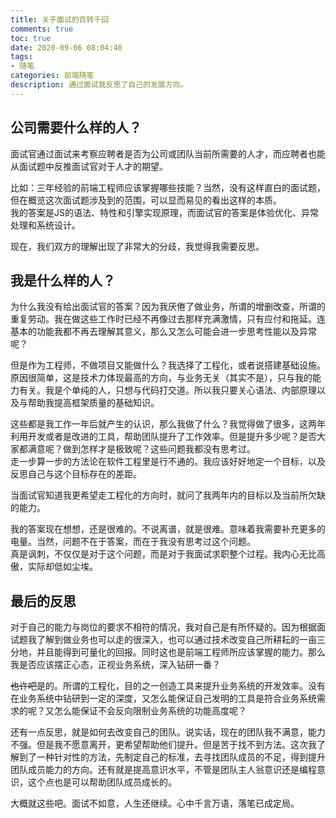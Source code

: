 ```yaml
---
title: 关于面试的百转千回
comments: true
toc: true
date: 2020-09-06 08:04:40
tags: 
- 随笔
categories: 前端随笔
description: 通过面试我反思了自己的发展方向。
---
```

## 公司需要什么样的人？
面试官通过面试来考察应聘者是否为公司或团队当前所需要的人才，而应聘者也能从面试题中反推面试官对于人才的期望。

比如：三年经验的前端工程师应该掌握哪些技能？当然，没有这样直白的面试题，但在概览这次面试题涉及到的范围，可以显而易见的看出这样的本质。  
我的答案是JS的语法、特性和引擎实现原理，而面试官的答案是体验优化、异常处理和系统设计。

现在，我们双方的理解出现了非常大的分歧，我觉得我需要反思。

## 我是什么样的人？
为什么我没有给出面试官的答案？因为我厌倦了做业务，所谓的增删改查，所谓的重复劳动。我在做这些工作时已经不再像过去那样充满激情，只有应付和拖延。连基本的功能我都不再去理解其意义，那么又怎么可能会进一步思考性能以及异常呢？

但是作为工程师，不做项目又能做什么？我选择了工程化，或者说搭建基础设施。原因很简单，这是技术力体现最高的方向，与业务无关（其实不是），只与我的能力有关。我是个单纯的人，只想与代码打交道。所以我只要关心语法、内部原理以及与帮助我提高框架质量的基础知识。

这些都是我工作一年后就产生的认识，那么我做了什么？我觉得做了很多，这两年利用开发或者是改进的工具，帮助团队提升了工作效率。但是提升多少呢？是否大家都满意呢？做到怎样才是极致呢？这些问题我都没有思考过。  
走一步算一步的方法论在软件工程里是行不通的。我应该好好地定一个目标，以及反思自己与这个目标存在的差距。

当面试官知道我更希望走工程化的方向时，就问了我两年内的目标以及当前所欠缺的能力。

我的答案现在想想，还是很难的。不说离谱，就是很难。意味着我需要补充更多的电量。当然，问题不在于答案，而在于我没有思考过这个问题。  
真是讽刺，不仅仅是对于这个问题，而是对于我面试求职整个过程。我内心无比高傲，实际却低如尘埃。

## 最后的反思
对于自己的能力与岗位的要求不相符的情况，我对自己是有所怀疑的。因为根据面试题我了解到做业务也可以走的很深入，也可以通过技术改变自己所耕耘的一亩三分地，并且能得到可量化的回报。同时这也是前端工程师所应该掌握的能力。那么我是否应该摆正心态，正视业务系统，深入钻研一番？

~~也许吧~~是的。所谓的工程化，目的之一创造工具来提升业务系统的开发效率。没有在业务系统中钻研到一定的深度，又怎么能保证自己发明的工具是符合业务系统需求的呢？又怎么能保证不会反向限制业务系统的功能高度呢？

还有一点反思，就是如何去改变自己的团队。说实话，现在的团队我不满意，能力不强。但是我不愿意离开，更希望帮助他们提升。但是苦于找不到方法。这次我了解到了一种针对性的方法，先制定自己的标准，去寻找团队成员的不足，得到提升团队成员能力的方向。还有就是提高意识水平，不管是团队主人翁意识还是编程意识，这个点也是可以帮助团队成员成长的。

大概就这些吧。面试不如意，人生还继续。心中千言万语，落笔已成定局。
